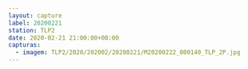 ```yaml
---
layout: capture
label: 20200221
station: TLP2
date: 2020-02-21 21:00:00+00:00
capturas:
  - imagem: TLP2/2020/202002/20200221/M20200222_080140_TLP_2P.jpg
---
```

